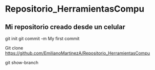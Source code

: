 # Repositorio_HerramientasCompu
<h2>Mi repositorio creado desde un celular</h2>
git init
git commit -m My first commit

Git clone https://github.com/EmilianoMartinezA/Repositorio_HerramientasCompu

git show-branch
